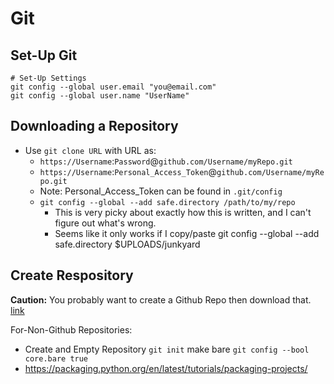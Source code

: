# Git

## Set-Up Git
    
    # Set-Up Settings
    git config --global user.email "you@email.com"
    git config --global user.name "UserName"
    
## Downloading a Repository

  - Use `git clone URL` with URL as:
    - `https://Username`:`Password`@`github.com/Username/myRepo.git`
    - `https://Username`:`Personal_Access_Token`@`github.com/Username/myRepo.git`
    - Note: Personal_Access_Token can be found in `.git/config`
    - `git config --global --add safe.directory /path/to/my/repo`
      - This is very picky about exactly how this is written, and I can't figure out what's wrong.
      - Seems like it only works if I copy/paste 
      git config --global --add safe.directory $UPLOADS/junkyard

## Create Respository

**Caution:** You probably want to create a Github Repo then download that. [link](https://docs.github.com/en/get-started/quickstart/create-a-repo)

For-Non-Github Repositories:
  - Create and Empty Repository `git init` make bare `git config --bool core.bare true`
  - https://packaging.python.org/en/latest/tutorials/packaging-projects/


